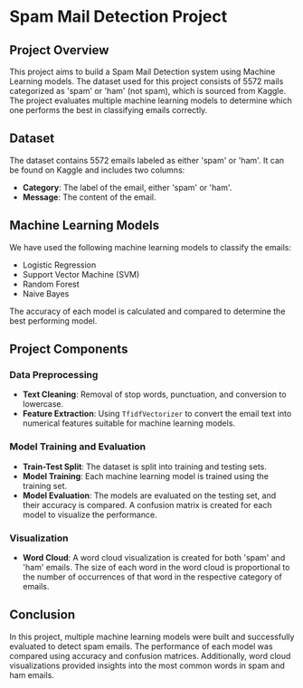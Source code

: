 # Spam Mail Detection Project

## Project Overview

This project aims to build a Spam Mail Detection system using Machine Learning models. The dataset used for this project consists of 5572 mails categorized as 'spam' or 'ham' (not spam), which is sourced from Kaggle. The project evaluates multiple machine learning models to determine which one performs the best in classifying emails correctly.

## Dataset

The dataset contains 5572 emails labeled as either 'spam' or 'ham'. It can be found on Kaggle and includes two columns:
- **Category**: The label of the email, either 'spam' or 'ham'.
- **Message**: The content of the email.

## Machine Learning Models

We have used the following machine learning models to classify the emails:
- Logistic Regression
- Support Vector Machine (SVM)
- Random Forest
- Naive Bayes

The accuracy of each model is calculated and compared to determine the best performing model.

## Project Components

### Data Preprocessing

- **Text Cleaning**: Removal of stop words, punctuation, and conversion to lowercase.
- **Feature Extraction**: Using `TfidfVectorizer` to convert the email text into numerical features suitable for machine learning models.

### Model Training and Evaluation

- **Train-Test Split**: The dataset is split into training and testing sets.
- **Model Training**: Each machine learning model is trained using the training set.
- **Model Evaluation**: The models are evaluated on the testing set, and their accuracy is compared. A confusion matrix is created for each model to visualize the performance.

### Visualization

- **Word Cloud**: A word cloud visualization is created for both 'spam' and 'ham' emails. The size of each word in the word cloud is proportional to the number of occurrences of that word in the respective category of emails.

## Conclusion

In this project,  multiple machine learning models were built and successfully evaluated to detect spam emails. The performance of each model was compared using accuracy and confusion matrices. Additionally, word cloud visualizations provided insights into the most common words in spam and ham emails.
